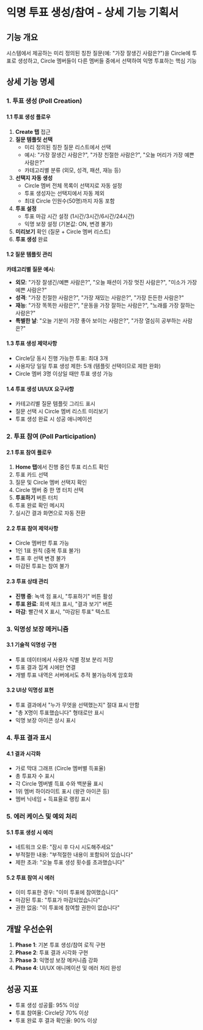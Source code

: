 # 익명 투표 생성/참여 - 상세 기능 기획서

## 기능 개요
시스템에서 제공하는 미리 정의된 칭찬 질문(예: "가장 잘생긴 사람은?")을 Circle에 투표로 생성하고, Circle 멤버들이 다른 멤버들 중에서 선택하여 익명 투표하는 핵심 기능

## 상세 기능 명세

### 1. 투표 생성 (Poll Creation)

#### 1.1 투표 생성 플로우
1. **Create 탭** 접근
2. **질문 템플릿 선택**
   - 미리 정의된 칭찬 질문 리스트에서 선택
   - 예시: "가장 잘생긴 사람은?", "가장 친절한 사람은?", "오늘 머리가 가장 예쁜 사람은?"
   - 카테고리별 분류 (외모, 성격, 패션, 재능 등)
3. **선택지 자동 생성**
   - Circle 멤버 전체 목록이 선택지로 자동 설정
   - 투표 생성자는 선택지에서 자동 제외
   - 최대 Circle 인원수(50명)까지 자동 포함
4. **투표 설정**
   - 투표 마감 시간 설정 (1시간/3시간/6시간/24시간)
   - 익명 보장 설정 (기본값: ON, 변경 불가)
5. **미리보기** 확인 (질문 + Circle 멤버 리스트)
6. **투표 생성** 완료

#### 1.2 질문 템플릿 관리
**카테고리별 질문 예시:**
- **외모**: "가장 잘생긴/예쁜 사람은?", "오늘 패션이 가장 멋진 사람은?", "미소가 가장 예쁜 사람은?"
- **성격**: "가장 친절한 사람은?", "가장 재밌는 사람은?", "가장 든든한 사람은?"
- **재능**: "가장 똑똑한 사람은?", "운동을 가장 잘하는 사람은?", "노래를 가장 잘하는 사람은?"
- **특별한 날**: "오늘 기분이 가장 좋아 보이는 사람은?", "가장 열심히 공부하는 사람은?"

#### 1.3 투표 생성 제약사항
- Circle당 동시 진행 가능한 투표: 최대 3개
- 사용자당 일일 투표 생성 제한: 5개 (템플릿 선택이므로 제한 완화)
- Circle 멤버 3명 이상일 때만 투표 생성 가능

#### 1.4 투표 생성 UI/UX 요구사항
- 카테고리별 질문 템플릿 그리드 표시
- 질문 선택 시 Circle 멤버 리스트 미리보기
- 투표 생성 완료 시 성공 애니메이션

### 2. 투표 참여 (Poll Participation)

#### 2.1 투표 참여 플로우
1. **Home 탭**에서 진행 중인 투표 리스트 확인
2. 투표 카드 선택
3. 질문 및 Circle 멤버 선택지 확인
4. Circle 멤버 중 한 명 터치 선택
5. **투표하기** 버튼 터치
6. 투표 완료 확인 메시지
7. 실시간 결과 화면으로 자동 전환

#### 2.2 투표 참여 제약사항
- Circle 멤버만 투표 가능
- 1인 1표 원칙 (중복 투표 불가)
- 투표 후 선택 변경 불가
- 마감된 투표는 참여 불가

#### 2.3 투표 상태 관리
- **진행 중**: 녹색 점 표시, "투표하기" 버튼 활성
- **투표 완료**: 회색 체크 표시, "결과 보기" 버튼
- **마감**: 빨간색 X 표시, "마감된 투표" 텍스트

### 3. 익명성 보장 메커니즘

#### 3.1 기술적 익명성 구현
- 투표 데이터에서 사용자 식별 정보 분리 저장
- 투표 결과 집계 시에만 연결
- 개별 투표 내역은 서버에서도 추적 불가능하게 암호화

#### 3.2 UI상 익명성 표현
- 투표 결과에서 "누가 무엇을 선택했는지" 절대 표시 안함
- "총 X명이 투표했습니다" 형태로만 표시
- 익명 보장 아이콘 상시 표시

### 4. 투표 결과 표시

#### 4.1 결과 시각화
- 가로 막대 그래프 (Circle 멤버별 득표율)
- 총 투표자 수 표시
- 각 Circle 멤버별 득표 수와 백분율 표시
- 1위 멤버 하이라이트 표시 (왕관 아이콘 등)
- 멤버 닉네임 + 득표율로 랭킹 표시

### 5. 에러 케이스 및 예외 처리

#### 5.1 투표 생성 시 에러
- 네트워크 오류: "잠시 후 다시 시도해주세요"
- 부적절한 내용: "부적절한 내용이 포함되어 있습니다"
- 제한 초과: "오늘 투표 생성 횟수를 초과했습니다"

#### 5.2 투표 참여 시 에러
- 이미 투표한 경우: "이미 투표에 참여했습니다"
- 마감된 투표: "투표가 마감되었습니다"
- 권한 없음: "이 투표에 참여할 권한이 없습니다"

## 개발 우선순위
1. **Phase 1**: 기본 투표 생성/참여 로직 구현
2. **Phase 2**: 투표 결과 시각화 구현
3. **Phase 3**: 익명성 보장 메커니즘 강화
4. **Phase 4**: UI/UX 애니메이션 및 에러 처리 완성

## 성공 지표
- 투표 생성 성공률: 95% 이상
- 투표 참여율: Circle당 70% 이상
- 투표 완료 후 결과 확인율: 90% 이상
